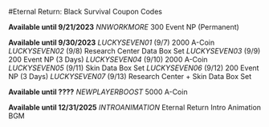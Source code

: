 #Eternal Return: Black Survival Coupon Codes

**Available until 9/21/2023**
*NNWORKMORE* 300 Event NP (Permanent)

**Available until 9/30/2023**
*LUCKYSEVEN01* (9/7) 2000 A-Coin
*LUCKYSEVEN02* (9/8) Research Center Data Box Set
*LUCKYSEVEN03* (9/9) 200 Event NP (3 Days)
*LUCKYSEVEN04* (9/10) 2000 A-Coin
*LUCKYSEVEN05* (9/11) Skin Data Box Set
*LUCKYSEVEN06* (9/12) 200 Event NP (3 Days)
*LUCKYSEVEN07* (9/13) Research Center + Skin Data Box Set

**Available until ????**
*NEWPLAYERBOOST* 5000 A-Coin

**Available until 12/31/2025**
*INTROANIMATION* Eternal Return Intro Animation BGM